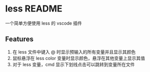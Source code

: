 # less README

一个简单方便使用 less 的 vscode 插件

## Features

1. 在 less 文件中键入 @ 时显示预输入的所有变量并且显示其颜色
2. 鼠标悬浮在 less color 变量时显示颜色，悬浮在其他变量上显示其值
3. 对于 less 变量，cmd 显示下划线点击可以跳转到变量所在文件
